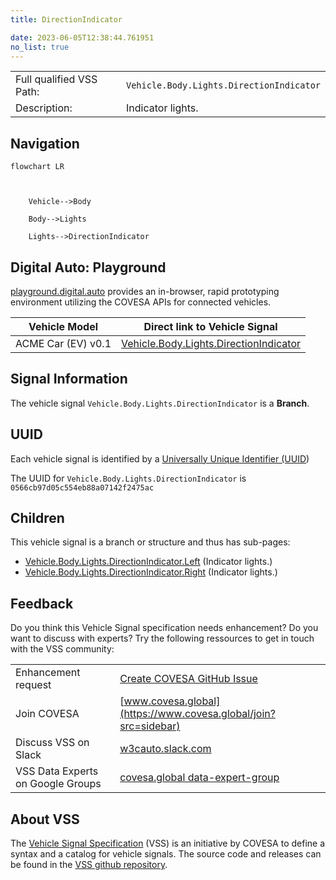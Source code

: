```yaml
---
title: DirectionIndicator

date: 2023-06-05T12:38:44.761951
no_list: true
---
```



| | |
|---|---|
| Full qualified VSS Path: | `Vehicle.Body.Lights.DirectionIndicator` |
| Description: | Indicator lights. |

## Navigation

```mermaid
flowchart LR



    Vehicle-->Body

    Body-->Lights

    Lights-->DirectionIndicator

```


## Digital Auto: Playground

[playground.digital.auto](http://digital.auto) provides an in-browser, rapid prototyping environment utilizing the COVESA APIs for connected vehicles. 

| Vehicle Model | Direct link to Vehicle Signal |
|---|---|
| ACME Car (EV) v0.1 | [Vehicle.Body.Lights.DirectionIndicator](https://digitalauto.netlify.app/model/STLWzk1WyqVVLbfymb4f/cvi/list/Vehicle.Body.Lights.DirectionIndicator/) |


## Signal Information




The vehicle signal `Vehicle.Body.Lights.DirectionIndicator` is a **Branch**.





## UUID

Each vehicle signal is identified by a [Universally Unique Identifier (UUID](https://en.wikipedia.org/wiki/Universally_unique_identifier))

The UUID for `Vehicle.Body.Lights.DirectionIndicator` is `0566cb97d05c554eb88a07142f2475ac`

## Children

This vehicle signal is a branch or structure and thus has sub-pages:

- [Vehicle.Body.Lights.DirectionIndicator.Left](left/) (Indicator lights.)
- [Vehicle.Body.Lights.DirectionIndicator.Right](right/) (Indicator lights.)


## Feedback

Do you think this Vehicle Signal specification needs enhancement? Do you want to discuss with experts? Try the following ressources to get in touch with the VSS community:

| | |
|---|---|
| Enhancement request | [Create COVESA GitHub Issue](https://github.com/COVESA/vehicle_signal_specification/issues/new?body=Please+describe+your+feedback&title=Signal+feedback+Vehicle.Body.Lights.DirectionIndicator) |
| Join COVESA | [www.covesa.global](https://www.covesa.global/join?src=sidebar) |
| Discuss VSS on Slack | [w3cauto.slack.com](http://w3cauto.slack.com/) |
| VSS Data Experts on Google Groups | [covesa.global data-expert-group](https://groups.google.com/a/covesa.global/g/data-expert-group) |

## About VSS

The [Vehicle Signal Specification](https://covesa.github.io/vehicle_signal_specification/) (VSS)
is an initiative by COVESA to define a syntax and a catalog for vehicle signals.
The source code and releases can be found in the [VSS github repository](https://github.com/COVESA/vehicle_signal_specification).

